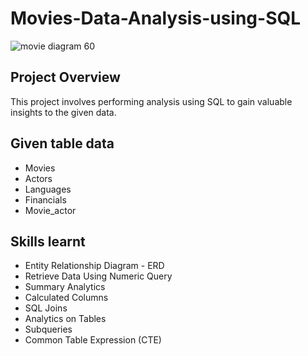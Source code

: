 # Movies-Data-Analysis-using-SQL

![movie diagram 60](https://github.com/nhoiyee/Movies-Data-Analysis-using-SQL/assets/62700570/0497fcc2-a1ad-4238-88e4-89c8f903fa13)


## Project Overview
This project involves performing analysis using SQL to gain
valuable insights to the given data.

## Given table data

- Movies
- Actors
- Languages 
- Financials
- Movie_actor

## Skills learnt

- Entity Relationship Diagram - ERD
- Retrieve Data Using Numeric Query
- Summary Analytics
- Calculated Columns
- SQL Joins
- Analytics on Tables
- Subqueries
- Common Table Expression (CTE)


